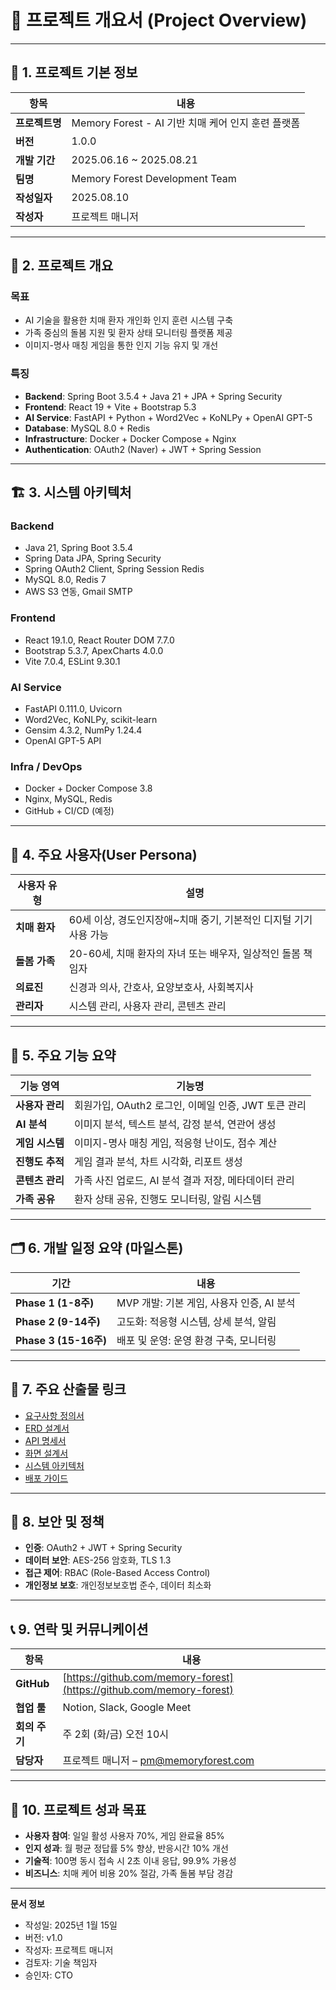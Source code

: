 # 📄 **프로젝트 개요서 (Project Overview)**

---

## 🔖 1. 프로젝트 기본 정보

| 항목 | 내용 |
| --- | --- |
| **프로젝트명** | Memory Forest - AI 기반 치매 케어 인지 훈련 플랫폼 |
| **버전** | 1.0.0 |
| **개발 기간** | 2025.06.16 ~ 2025.08.21 |
| **팀명** | Memory Forest Development Team |
| **작성일자** | 2025.08.10 |
| **작성자** | 프로젝트 매니저 |

---

## 🧭 2. 프로젝트 개요

### **목표**
- AI 기술을 활용한 치매 환자 개인화 인지 훈련 시스템 구축
- 가족 중심의 돌봄 지원 및 환자 상태 모니터링 플랫폼 제공
- 이미지-명사 매칭 게임을 통한 인지 기능 유지 및 개선

### **특징**
- **Backend**: Spring Boot 3.5.4 + Java 21 + JPA + Spring Security
- **Frontend**: React 19 + Vite + Bootstrap 5.3
- **AI Service**: FastAPI + Python + Word2Vec + KoNLPy + OpenAI GPT-5
- **Database**: MySQL 8.0 + Redis
- **Infrastructure**: Docker + Docker Compose + Nginx
- **Authentication**: OAuth2 (Naver) + JWT + Spring Session

---

## 🏗️ 3. 시스템 아키텍처

### **Backend**
- Java 21, Spring Boot 3.5.4
- Spring Data JPA, Spring Security
- Spring OAuth2 Client, Spring Session Redis
- MySQL 8.0, Redis 7
- AWS S3 연동, Gmail SMTP

### **Frontend**
- React 19.1.0, React Router DOM 7.7.0
- Bootstrap 5.3.7, ApexCharts 4.0.0
- Vite 7.0.4, ESLint 9.30.1

### **AI Service**
- FastAPI 0.111.0, Uvicorn
- Word2Vec, KoNLPy, scikit-learn
- Gensim 4.3.2, NumPy 1.24.4
- OpenAI GPT-5 API

### **Infra / DevOps**
- Docker + Docker Compose 3.8
- Nginx, MySQL, Redis
- GitHub + CI/CD (예정)

---

## 👥 4. 주요 사용자(User Persona)

| 사용자 유형 | 설명 |
| --- | --- |
| **치매 환자** | 60세 이상, 경도인지장애~치매 중기, 기본적인 디지털 기기 사용 가능 |
| **돌봄 가족** | 20-60세, 치매 환자의 자녀 또는 배우자, 일상적인 돌봄 책임자 |
| **의료진** | 신경과 의사, 간호사, 요양보호사, 사회복지사 |
| **관리자** | 시스템 관리, 사용자 관리, 콘텐츠 관리 |

---

## 📌 5. 주요 기능 요약

| 기능 영역 | 기능명 |
| --- | --- |
| **사용자 관리** | 회원가입, OAuth2 로그인, 이메일 인증, JWT 토큰 관리 |
| **AI 분석** | 이미지 분석, 텍스트 분석, 감정 분석, 연관어 생성 |
| **게임 시스템** | 이미지-명사 매칭 게임, 적응형 난이도, 점수 계산 |
| **진행도 추적** | 게임 결과 분석, 차트 시각화, 리포트 생성 |
| **콘텐츠 관리** | 가족 사진 업로드, AI 분석 결과 저장, 메타데이터 관리 |
| **가족 공유** | 환자 상태 공유, 진행도 모니터링, 알림 시스템 |

---

## 🗂️ 6. 개발 일정 요약 (마일스톤)

| 기간 | 내용 |
| --- | --- |
| **Phase 1 (1-8주)** | MVP 개발: 기본 게임, 사용자 인증, AI 분석 |
| **Phase 2 (9-14주)** | 고도화: 적응형 시스템, 상세 분석, 알림 |
| **Phase 3 (15-16주)** | 배포 및 운영: 운영 환경 구축, 모니터링 |

---

## 📁 7. 주요 산출물 링크

- [요구사항 정의서](./02_요구사항_정의서.md)
- [ERD 설계서](./03_ERD_설계서.md)
- [API 명세서](./04_API_명세서.md)
- [화면 설계서](./05_화면_설계서.md)
- [시스템 아키텍처](./06_시스템_아키텍처.md)
- [배포 가이드](./07_배포_가이드.md)

---

## 🔐 8. 보안 및 정책

- **인증**: OAuth2 + JWT + Spring Security
- **데이터 보안**: AES-256 암호화, TLS 1.3
- **접근 제어**: RBAC (Role-Based Access Control)
- **개인정보 보호**: 개인정보보호법 준수, 데이터 최소화

---

## 📞 9. 연락 및 커뮤니케이션

| 항목 | 내용 |
| --- | --- |
| **GitHub** | [https://github.com/memory-forest](https://github.com/memory-forest) |
| **협업 툴** | Notion, Slack, Google Meet |
| **회의 주기** | 주 2회 (화/금) 오전 10시 |
| **담당자** | 프로젝트 매니저 – pm@memoryforest.com |

---

## 🎯 10. 프로젝트 성과 목표

- **사용자 참여**: 일일 활성 사용자 70%, 게임 완료율 85%
- **인지 성과**: 월 평균 정답률 5% 향상, 반응시간 10% 개선
- **기술적**: 100명 동시 접속 시 2초 이내 응답, 99.9% 가용성
- **비즈니스**: 치매 케어 비용 20% 절감, 가족 돌봄 부담 경감

---

**문서 정보**
- 작성일: 2025년 1월 15일
- 버전: v1.0
- 작성자: 프로젝트 매니저
- 검토자: 기술 책임자
- 승인자: CTO
